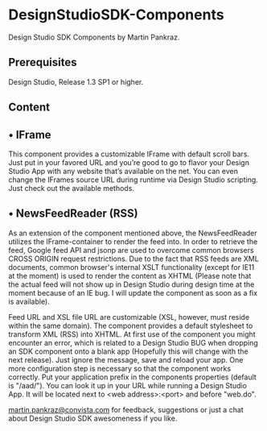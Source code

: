 DesignStudioSDK-Components
==========================

Design Studio SDK Components by Martin Pankraz.

Prerequisites
--------------------------
Design Studio, Release 1.3 SP1 or higher.

Content
--------------------------

•	IFrame
---
This component provides a customizable IFrame with default scroll bars. Just put in your favored URL and you’re good to go to flavor your Design Studio App with any website that’s available on the net. You can even change the IFrames source URL during runtime via Design Studio scripting. Just check out the available methods.

•	NewsFeedReader (RSS)
---
As an extension of the component mentioned above, the NewsFeedReader utilizes the IFrame-container to render the feed into. In order to retrieve the feed, Google feed API and jsonp are used to overcome common browsers CROSS ORIGIN request restrictions. Due to the fact that RSS feeds are XML documents, common browser's internal XSLT functionality (except for IE11 at the moment) is used to render the content as XHTML (Please note that the actual feed will not show up in Design Studio during design time at the moment because of an IE bug. I will update the component as soon as a fix is available).

Feed URL and XSL file URL are customizable (XSL, however, must reside within the same domain). The component provides a default stylesheet to transform XML (RSS) into XHTML. At first use of the component you might encounter an error, which is related to a Design Studio BUG when dropping an SDK component onto a blank app (Hopefully this will change with the next release). Just ignore the message, save and reload your app. One more configuration step is necessary so that the component works correctly. Put your application prefix in the components properties (default is "/aad/"). You can look it up in your URL while running a Design Studio App. It will be located next to \<web address\>:\<port\> and before "web.do".



martin.pankraz@convista.com for feedback, suggestions or just a chat about Design Studio SDK awesomeness if you like.
